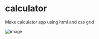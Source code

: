 # calculator
Make calculator app using html and css grid

![image](https://user-images.githubusercontent.com/51509054/85212294-6babca00-b31f-11ea-9687-19d06c2efc04.png)

